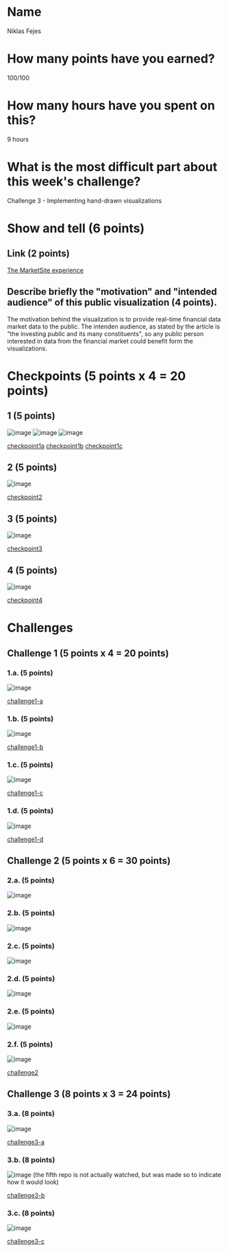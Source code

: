 # Name

Niklas Fejes

# How many points have you earned?

100/100

# How many hours have you spent on this?

9 hours

# What is the most difficult part about this week's challenge?

Challenge 3 - Implementing hand-drawn visualizations

# Show and tell (6 points)

## Link (2 points)

[The MarketSite experience](http://www.percepted.com/project/nasdaq-marketsite-data-visualization/)

## Describe briefly the "motivation" and "intended audience" of this public visualization (4 points).

The motivation behind the visualization is to provide real-time financial data market data to the public.
The intenden audience, as stated by the article is "the investing public and its many constituents", so
any public person interested in data from the financial market could benefit form the visualizations.

# Checkpoints (5 points x 4 = 20 points)

## 1 (5 points)

![image](screenshots/checkpoint1a.png?raw=true)
![image](screenshots/checkpoint1b.png?raw=true)
![image](screenshots/checkpoint1c.png?raw=true)

[checkpoint1a](html/checkpoint1a.html)
[checkpoint1b](html/checkpoint1b.html)
[checkpoint1c](html/checkpoint1c.html)

## 2 (5 points)

![image](screenshots/checkpoint2.png?raw=true)

[checkpoint2](html/checkpoint2.html)

## 3 (5 points)

![image](screenshots/checkpoint3.png?raw=true)

[checkpoint3](html/checkpoint3.html)

## 4 (5 points)

![image](screenshots/checkpoint4.png?raw=true)

[checkpoint4](html/checkpoint4.html)

# Challenges

## Challenge 1 (5 points x 4 = 20 points)

### 1.a. (5 points)

![image](screenshots/challenge1-a.png?raw=true)

[challenge1-a](html/challenge1-a.html)

### 1.b. (5 points)

![image](screenshots/challenge1-b.png?raw=true)

[challenge1-b](html/challenge1-b.html)

### 1.c. (5 points)

![image](screenshots/challenge1-c.png?raw=true)

[challenge1-c](html/challenge1-c.html)

### 1.d. (5 points)

![image](screenshots/challenge1-d.png?raw=true)

[challenge1-d](html/challenge1-d.html)

## Challenge 2 (5 points x 6 = 30 points)

### 2.a. (5 points)

![image](screenshots/challenge2-a.png?raw=true)

### 2.b. (5 points)

![image](screenshots/challenge2-b.png?raw=true)

### 2.c. (5 points)

![image](screenshots/challenge2-c.png?raw=true)

### 2.d. (5 points)

![image](screenshots/challenge2-d.png?raw=true)

### 2.e. (5 points)

![image](screenshots/challenge2-e.png?raw=true)

### 2.f. (5 points)

![image](screenshots/challenge2-f.png?raw=true)

[challenge2](html/challenge2.html)

## Challenge 3 (8 points x 3 = 24 points)

### 3.a. (8 points)

![image](screenshots/challenge3-a.png?raw=true)

[challenge3-a](html/challenge3-a.html)

### 3.b. (8 points)

![image](screenshots/challenge3-b.png?raw=true)
(the fifth repo is not actually watched, but was made so to indicate how it would look)

[challenge3-b](html/challenge3-b.html)

### 3.c. (8 points)

![image](screenshots/challenge3-c.png?raw=true)

[challenge3-c](html/challenge3-c.html)
